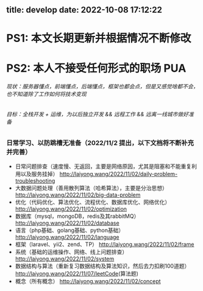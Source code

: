 title: develop
date: 2022-10-08 17:12:22
---
# PS1: 本文长期更新并根据情况不断修改
# PS2: 本人不接受任何形式的职场 PUA
###### 现状：服务器懂点，前端懂点，后端懂点，框架也都会点，但是又感觉啥都不会，也不知道除了工作如何将技术变现
###### 目标：全栈开发 + 运维，为以后独立开发 && 远程工作 && 远离一线城市做好准备

### 日常学习、以防跳槽无准备（2022/11/2 提出，以下文档将不断补充并完善）
- 日常问题排查（速度慢、无返回，主要是网络原因，尤其是阻塞和不能重复利用以及服务挂掉）
<http://laiyong.wang/2022/11/02/daily-problem-troubleshooting>
- 大数据问题处理（善用散列算法（哈希算法），主要是分治思想）
<http://laiyong.wang/2022/11/02/big-data-problem>
- 优化（代码优化、算法优化、流程优化、数据库优化、网络优化）
<http://laiyong.wang/2022/11/02/optimization>
- 数据库（mysql，mongoDB，redis及其rabbitMQ）
<http://laiyong.wang/2022/11/02/database>
- 语言（php基础、golang基础、python基础）
<http://laiyong.wang/2022/11/02/language>
- 框架（laravel、yii2、zend、TP）
<http://laiyong.wang/2022/11/02/frame>
- 系统（基础的运维操作、网络、线上问题排查）
<http://laiyong.wang/2022/11/02/system>
- 数据结构与算法（重新复习数据结构及算法知识，然后去力扣刷100道题）
<http://laiyong.wang/2022/11/07/leetCode>(算法题)
- 概念（所有概念）
<http://laiyong.wang/2022/11/02/concept>


